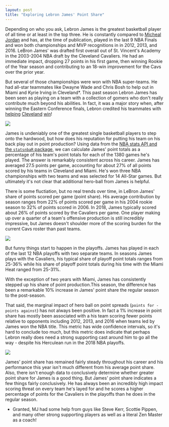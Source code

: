 ```yaml
---
layout: post
title: "Exploring Lebron James' Point Share"
---
```


Depending on who you ask, Lebron James is the greatest basketball player of all time or at least in the top three. He is constantly compared to [Micheal Jordan](https://trends.google.com/trends/explore?date=all&geo=US&q=Lebron%20James%20vs%20Michael%20Jordan) and has, at the time of publication, played in the last 9 NBA Finals and won both championships and MVP recognitions in in 2012, 2013, and 2016. LeBron James' was drafted first overall out of St. Vincent's Academy in the 2003-2004 NBA draft by the Cleveland Cavaliers. He had an immediate impact, dropping 27 points in his first game, then winning Rookie of the Year season and contributing to an 18-win improvement for the Cavs over the prior year. 

But several of those championships were won with NBA super-teams. He had all-star teammates like Dwayne Wade and Chris Bosh to help out in Miami and Kyrie Irving in Cleveland*. This past season Lebron James has been seen as playing on a team with a collection of gomers who don't really contribute much beyond his abilities. In fact, it was a major story when, after winning the Eastern Conference finals, Lebron credited his teammates with [helping](https://www.usatoday.com/story/sports/ftw/2018/05/27/lebron-james-passionately-defended-his-teammates-after-the-cavs-run-to-the-nba-finals/111168656/) [Cleveland](https://www.ohio.com/akron/sports/cavs/nba-finals-lebron-james-bristling-at-criticisms-of-cavaliers-teammates) [win](https://sports.theonion.com/lebron-james-credits-teammates-with-providing-4-bodies-1825658316)!

<p> 
  <img src="https://joshyazman.github.io/images/lebron-point-share/Lebron James Point Share Over Time.png#center"/>
</p>

James is undeniably one of the greatest single basketball players to step onto the hardwood, but how does his reputation for putting his team on his back play out in point production? Using data from the [NBA stats API and the `statsnbaR` package](https://github.com/stephematician/statsnbaR), we can calculate James' point totals as a percentage of his team's point totals for each of the 1380 games he's played. The answer is remarkably consistent across his career. James has averaged 27.5 points per game, accounting for about 27% of all points scored by his teams in Cleveland and Miami. He's won three NBA championships with two teams and was selected for 14 All-Star games. But ultimately it's not clear that additional hero-ball from James is helpful.

There is some fluctiation, but no real trends over time, in LeBron James' share of points scored per game (point share). His average contribution by season ranges from 22% of points scored per game in his 2004 rookie season to 32% of points scored in 2006. In 2018, James typically scored about 26% of points scored by the Cavaliers per game. One player making up over a quarter of a team's offensive production is still incredibly impressive, but James doesn't shoulder more of the scoring burden for the current Cavs roster than past teams.  

<p> 
  <img src="https://joshyazman.github.io/images/lebron-point-share/Lebron James Point Share Playoffs vs Regular.png#center"/>
</p>

But funny things start to happen in the playoffs. James has played in each of the last 12 NBA playoffs with two separate teams. In seasons James plays with the Cavaliers, his typical share of playoff point totals ranges from 25-36% while his share of playoff point totals during his time with the Miami Heat ranged from 25-31%.

With the exception of two years with Miami, James has consistently stepped up his share of point production.This season, the difference has been a remarkable 10% increase in James' point share the regular season to the post-season.

That said, the marginal impact of hero ball on point spreads (`points for - points against`) has not always been positive. In fact a 1% increase in point share has mostly been associated with a his team scoring fewer points relative to opponents including 2012, 2013, and 2016 when teams led by James won the NBA title. This metric has wide confidence intervals, so it's hard to conclude too much, but this metric does indicate that perhaps Lebron really does need a strong supporting cast around him to go all the way - despite his Herculean run in the 2018 NBA playoffs.

<p> 
  <img src="https://joshyazman.github.io/images/lebron-point-share/Marginal Impact.png#center"/>
</p>

James' point share has remained fairly steady throughout his career and his performance this year isn't much different from his average point share. Also, there isn't enough data to conclusively determine whether greater point share for James is a good thing. But James' point share indicates a few things fairly conclusively. He has always been an incredibly high impact scoring threat on every team he's layed for and he scores a higher percentage of points for the Cavaliers in the playoffs than he does in the regular season. 

* Granted, MJ had some help from guys like Steve Kerr, Scottie Pippen, and many other strong supporting players as well as a literal Zen Master as a coach!
